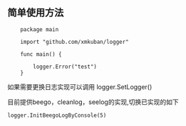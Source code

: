 
## 简单使用方法
```golang
    package main
    
    import "github.com/xmkuban/logger"
    
    func main() {
    
    	logger.Error("test")
    }
```

如果需要更换日志实现可以调用  logger.SetLogger()

目前提供beego，cleanlog，seelog的实现,切换已实现的如下
```golang
logger.InitBeegoLogByConsole(5)
```